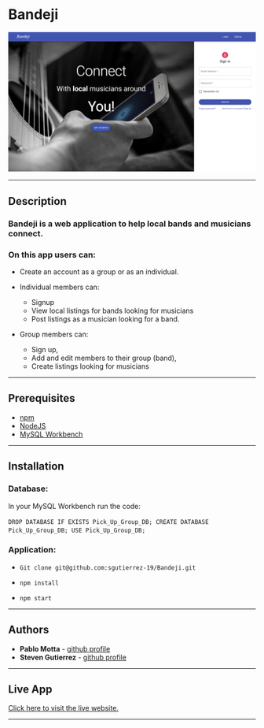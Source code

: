 # Bandeji

![App Logo](client/src/img/project3.png)

---

## Description

### Bandeji is a web application to help local bands and musicians connect.

### On this app users can:

- Create an account as a group or as an individual.
- Individual members can:
  - Signup
  - View local listings for bands looking for musicians
  - Post listings as a musician looking for a band.
- Group members can:

  - Sign up,
  - Add and edit members to their group (band),
  - Create listings looking for musicians

---

## Prerequisites

- [npm](https://www.npmjs.com/get-npm)
- [NodeJS](https://nodejs.org/en/)
- [MySQL Workbench](https://www.mysql.com/products/workbench/)

---

## Installation

### Database:

In your MySQL Workbench run the code:

`DROP DATABASE IF EXISTS Pick_Up_Group_DB; CREATE DATABASE Pick_Up_Group_DB; USE Pick_Up_Group_DB;`

### Application:

- `Git clone git@github.com:sgutierrez-19/Bandeji.git`

- `npm install`

- `npm start`

---

## Authors

- **Pablo Motta** - [github profile](https://github.com/pablomotta)
- **Steven Gutierrez** - [github profile](https://github.com/sgutierrez-19/)

---

## Live App

[Click here to visit the live website.](https://bandeji.herokuapp.com/login)

---

